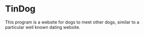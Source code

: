 # TinDog
This program is a website for dogs to meet other dogs, similar to a particular well known dating website.

